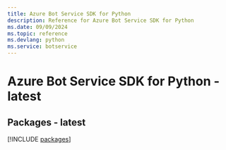 ```yaml
---
title: Azure Bot Service SDK for Python
description: Reference for Azure Bot Service SDK for Python
ms.date: 09/09/2024
ms.topic: reference
ms.devlang: python
ms.service: botservice
---
```

# Azure Bot Service SDK for Python - latest
## Packages - latest
[!INCLUDE [packages](bot-service-index.md)]